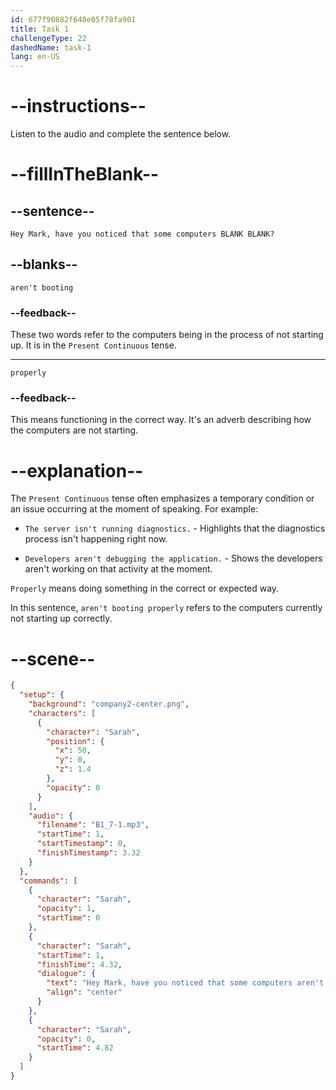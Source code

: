 ```yaml
---
id: 677f90882f640e05f78fa901
title: Task 1
challengeType: 22
dashedName: task-1
lang: en-US
---
```


<!-- (audio) Sarah: Hey Mark, have you noticed that some computers aren't booting properly? -->

# --instructions--

Listen to the audio and complete the sentence below.

# --fillInTheBlank--

## --sentence--

`Hey Mark, have you noticed that some computers BLANK BLANK?`

## --blanks--

`aren't booting`

### --feedback--

These two words refer to the computers being in the process of not starting up. It is in the `Present Continuous` tense.

---

`properly`

### --feedback--

This means functioning in the correct way. It's an adverb describing how the computers are not starting.

# --explanation--

The `Present Continuous` tense often emphasizes a temporary condition or an issue occurring at the moment of speaking. For example:

- `The server isn't running diagnostics.` - Highlights that the diagnostics process isn't happening right now.

- `Developers aren't debugging the application.` - Shows the developers aren't working on that activity at the moment.

`Properly` means doing something in the correct or expected way.

In this sentence, `aren't booting properly` refers to the computers currently not starting up correctly.

# --scene--

```json
{
  "setup": {
    "background": "company2-center.png",
    "characters": [
      {
        "character": "Sarah",
        "position": {
          "x": 50,
          "y": 0,
          "z": 1.4
        },
        "opacity": 0
      }
    ],
    "audio": {
      "filename": "B1_7-1.mp3",
      "startTime": 1,
      "startTimestamp": 0,
      "finishTimestamp": 3.32
    }
  },
  "commands": [
    {
      "character": "Sarah",
      "opacity": 1,
      "startTime": 0
    },
    {
      "character": "Sarah",
      "startTime": 1,
      "finishTime": 4.32,
      "dialogue": {
        "text": "Hey Mark, have you noticed that some computers aren't booting properly?",
        "align": "center"
      }
    },
    {
      "character": "Sarah",
      "opacity": 0,
      "startTime": 4.82
    }
  ]
}
```
